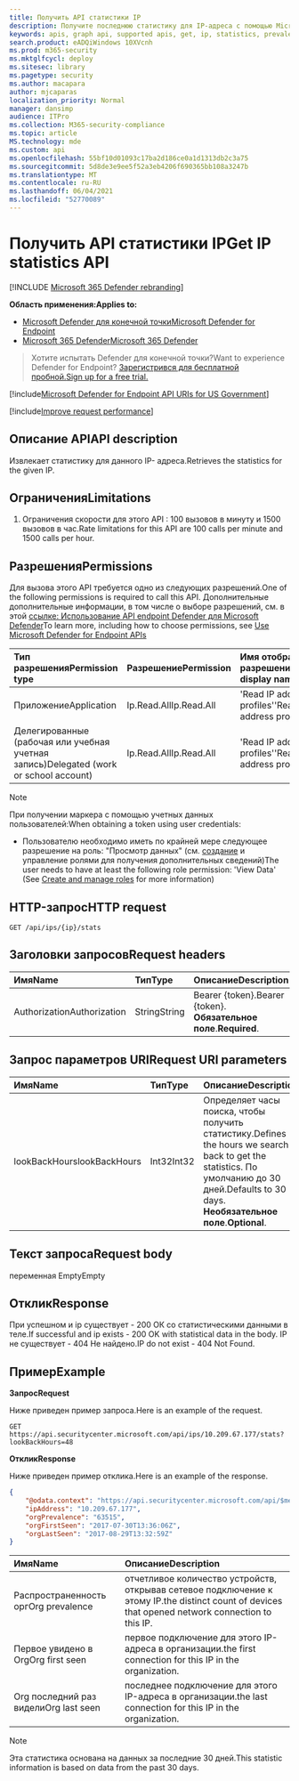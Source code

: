 ```yaml
---
title: Получить API статистики IP
description: Получите последнюю статистику для IP-адреса с помощью Microsoft Defender для конечной точки.
keywords: apis, graph api, supported apis, get, ip, statistics, prevalence
search.product: eADQiWindows 10XVcnh
ms.prod: m365-security
ms.mktglfcycl: deploy
ms.sitesec: library
ms.pagetype: security
ms.author: macapara
author: mjcaparas
localization_priority: Normal
manager: dansimp
audience: ITPro
ms.collection: M365-security-compliance
ms.topic: article
MS.technology: mde
ms.custom: api
ms.openlocfilehash: 55bf10d01093c17ba2d186ce0a1d1313db2c3a75
ms.sourcegitcommit: 5d8de3e9ee5f52a3eb4206f690365bb108a3247b
ms.translationtype: MT
ms.contentlocale: ru-RU
ms.lasthandoff: 06/04/2021
ms.locfileid: "52770089"
---
```

# <a name="get-ip-statistics-api"></a><span data-ttu-id="92067-104">Получить API статистики IP</span><span class="sxs-lookup"><span data-stu-id="92067-104">Get IP statistics API</span></span>

[!INCLUDE [Microsoft 365 Defender rebranding](../../includes/microsoft-defender.md)]

<span data-ttu-id="92067-105">**Область применения:**</span><span class="sxs-lookup"><span data-stu-id="92067-105">**Applies to:**</span></span>
- [<span data-ttu-id="92067-106">Microsoft Defender для конечной точки</span><span class="sxs-lookup"><span data-stu-id="92067-106">Microsoft Defender for Endpoint</span></span>](https://go.microsoft.com/fwlink/p/?linkid=2154037)
- [<span data-ttu-id="92067-107">Microsoft 365 Defender</span><span class="sxs-lookup"><span data-stu-id="92067-107">Microsoft 365 Defender</span></span>](https://go.microsoft.com/fwlink/?linkid=2118804)

> <span data-ttu-id="92067-108">Хотите испытать Defender для конечной точки?</span><span class="sxs-lookup"><span data-stu-id="92067-108">Want to experience Defender for Endpoint?</span></span> [<span data-ttu-id="92067-109">Зарегистрився для бесплатной пробной.</span><span class="sxs-lookup"><span data-stu-id="92067-109">Sign up for a free trial.</span></span>](https://www.microsoft.com/microsoft-365/windows/microsoft-defender-atp?ocid=docs-wdatp-exposedapis-abovefoldlink) 

[!include[Microsoft Defender for Endpoint API URIs for US Government](../../includes/microsoft-defender-api-usgov.md)]

[!include[Improve request performance](../../includes/improve-request-performance.md)]

## <a name="api-description"></a><span data-ttu-id="92067-110">Описание API</span><span class="sxs-lookup"><span data-stu-id="92067-110">API description</span></span>
<span data-ttu-id="92067-111">Извлекает статистику для данного IP- адреса.</span><span class="sxs-lookup"><span data-stu-id="92067-111">Retrieves the statistics for the given IP.</span></span>

## <a name="limitations"></a><span data-ttu-id="92067-112">Ограничения</span><span class="sxs-lookup"><span data-stu-id="92067-112">Limitations</span></span>
1. <span data-ttu-id="92067-113">Ограничения скорости для этого API : 100 вызовов в минуту и 1500 вызовов в час.</span><span class="sxs-lookup"><span data-stu-id="92067-113">Rate limitations for this API are 100 calls per minute and 1500 calls per hour.</span></span>

## <a name="permissions"></a><span data-ttu-id="92067-114">Разрешения</span><span class="sxs-lookup"><span data-stu-id="92067-114">Permissions</span></span>
<span data-ttu-id="92067-115">Для вызова этого API требуется одно из следующих разрешений.</span><span class="sxs-lookup"><span data-stu-id="92067-115">One of the following permissions is required to call this API.</span></span> <span data-ttu-id="92067-116">Дополнительные дополнительные информации, в том числе о выборе разрешений, см. в этой [ссылке: Использование API endpoint Defender для Microsoft Defender](apis-intro.md)</span><span class="sxs-lookup"><span data-stu-id="92067-116">To learn more, including how to choose permissions, see [Use Microsoft Defender for Endpoint APIs](apis-intro.md)</span></span>

<span data-ttu-id="92067-117">Тип разрешения</span><span class="sxs-lookup"><span data-stu-id="92067-117">Permission type</span></span> |   <span data-ttu-id="92067-118">Разрешение</span><span class="sxs-lookup"><span data-stu-id="92067-118">Permission</span></span>  |   <span data-ttu-id="92067-119">Имя отображения разрешений</span><span class="sxs-lookup"><span data-stu-id="92067-119">Permission display name</span></span>
:---|:---|:---
<span data-ttu-id="92067-120">Приложение</span><span class="sxs-lookup"><span data-stu-id="92067-120">Application</span></span> |   <span data-ttu-id="92067-121">Ip.Read.All</span><span class="sxs-lookup"><span data-stu-id="92067-121">Ip.Read.All</span></span> |   <span data-ttu-id="92067-122">'Read IP address profiles'</span><span class="sxs-lookup"><span data-stu-id="92067-122">'Read IP address profiles'</span></span>
<span data-ttu-id="92067-123">Делегированные (рабочая или учебная учетная запись)</span><span class="sxs-lookup"><span data-stu-id="92067-123">Delegated (work or school account)</span></span> | <span data-ttu-id="92067-124">Ip.Read.All</span><span class="sxs-lookup"><span data-stu-id="92067-124">Ip.Read.All</span></span> |  <span data-ttu-id="92067-125">'Read IP address profiles'</span><span class="sxs-lookup"><span data-stu-id="92067-125">'Read IP address profiles'</span></span>

>[!NOTE]
> <span data-ttu-id="92067-126">При получении маркера с помощью учетных данных пользователей:</span><span class="sxs-lookup"><span data-stu-id="92067-126">When obtaining a token using user credentials:</span></span>
>- <span data-ttu-id="92067-127">Пользователю необходимо иметь по крайней мере следующее разрешение на роль: "Просмотр данных" (см. [создание](user-roles.md) и управление ролями для получения дополнительных сведений)</span><span class="sxs-lookup"><span data-stu-id="92067-127">The user needs to have at least the following role permission: 'View Data' (See [Create and manage roles](user-roles.md) for more information)</span></span>

## <a name="http-request"></a><span data-ttu-id="92067-128">HTTP-запрос</span><span class="sxs-lookup"><span data-stu-id="92067-128">HTTP request</span></span>

```http
GET /api/ips/{ip}/stats
```

## <a name="request-headers"></a><span data-ttu-id="92067-129">Заголовки запросов</span><span class="sxs-lookup"><span data-stu-id="92067-129">Request headers</span></span>

<span data-ttu-id="92067-130">Имя</span><span class="sxs-lookup"><span data-stu-id="92067-130">Name</span></span> | <span data-ttu-id="92067-131">Тип</span><span class="sxs-lookup"><span data-stu-id="92067-131">Type</span></span> | <span data-ttu-id="92067-132">Описание</span><span class="sxs-lookup"><span data-stu-id="92067-132">Description</span></span>
:---|:---|:---
<span data-ttu-id="92067-133">Authorization</span><span class="sxs-lookup"><span data-stu-id="92067-133">Authorization</span></span> | <span data-ttu-id="92067-134">String</span><span class="sxs-lookup"><span data-stu-id="92067-134">String</span></span> | <span data-ttu-id="92067-135">Bearer {token}.</span><span class="sxs-lookup"><span data-stu-id="92067-135">Bearer {token}.</span></span> <span data-ttu-id="92067-136">**Обязательное поле**.</span><span class="sxs-lookup"><span data-stu-id="92067-136">**Required**.</span></span>

## <a name="request-uri-parameters"></a><span data-ttu-id="92067-137">Запрос параметров URI</span><span class="sxs-lookup"><span data-stu-id="92067-137">Request URI parameters</span></span>

<span data-ttu-id="92067-138">Имя</span><span class="sxs-lookup"><span data-stu-id="92067-138">Name</span></span> | <span data-ttu-id="92067-139">Тип</span><span class="sxs-lookup"><span data-stu-id="92067-139">Type</span></span> | <span data-ttu-id="92067-140">Описание</span><span class="sxs-lookup"><span data-stu-id="92067-140">Description</span></span>
:---|:---|:---
<span data-ttu-id="92067-141">lookBackHours</span><span class="sxs-lookup"><span data-stu-id="92067-141">lookBackHours</span></span> | <span data-ttu-id="92067-142">Int32</span><span class="sxs-lookup"><span data-stu-id="92067-142">Int32</span></span> | <span data-ttu-id="92067-143">Определяет часы поиска, чтобы получить статистику.</span><span class="sxs-lookup"><span data-stu-id="92067-143">Defines the hours we search back to get the statistics.</span></span> <span data-ttu-id="92067-144">По умолчанию до 30 дней.</span><span class="sxs-lookup"><span data-stu-id="92067-144">Defaults to 30 days.</span></span> <span data-ttu-id="92067-145">**Необязательное поле**.</span><span class="sxs-lookup"><span data-stu-id="92067-145">**Optional**.</span></span>

## <a name="request-body"></a><span data-ttu-id="92067-146">Текст запроса</span><span class="sxs-lookup"><span data-stu-id="92067-146">Request body</span></span>
<span data-ttu-id="92067-147">переменная Empty</span><span class="sxs-lookup"><span data-stu-id="92067-147">Empty</span></span>

## <a name="response"></a><span data-ttu-id="92067-148">Отклик</span><span class="sxs-lookup"><span data-stu-id="92067-148">Response</span></span>
<span data-ttu-id="92067-149">При успешном и ip существует - 200 ОК со статистическими данными в теле.</span><span class="sxs-lookup"><span data-stu-id="92067-149">If successful and ip exists - 200 OK with statistical data in the body.</span></span> <span data-ttu-id="92067-150">IP не существует - 404 Не найдено.</span><span class="sxs-lookup"><span data-stu-id="92067-150">IP do not exist - 404 Not Found.</span></span>


## <a name="example"></a><span data-ttu-id="92067-151">Пример</span><span class="sxs-lookup"><span data-stu-id="92067-151">Example</span></span>

<span data-ttu-id="92067-152">**Запрос**</span><span class="sxs-lookup"><span data-stu-id="92067-152">**Request**</span></span>

<span data-ttu-id="92067-153">Ниже приведен пример запроса.</span><span class="sxs-lookup"><span data-stu-id="92067-153">Here is an example of the request.</span></span>

```http
GET https://api.securitycenter.microsoft.com/api/ips/10.209.67.177/stats?lookBackHours=48
```

<span data-ttu-id="92067-154">**Отклик**</span><span class="sxs-lookup"><span data-stu-id="92067-154">**Response**</span></span>

<span data-ttu-id="92067-155">Ниже приведен пример отклика.</span><span class="sxs-lookup"><span data-stu-id="92067-155">Here is an example of the response.</span></span>


```json
{
    "@odata.context": "https://api.securitycenter.microsoft.com/api/$metadata#microsoft.windowsDefenderATP.api.InOrgIPStats",
    "ipAddress": "10.209.67.177",
    "orgPrevalence": "63515",
    "orgFirstSeen": "2017-07-30T13:36:06Z",
    "orgLastSeen": "2017-08-29T13:32:59Z"
}
```


| <span data-ttu-id="92067-156">Имя</span><span class="sxs-lookup"><span data-stu-id="92067-156">Name</span></span> | <span data-ttu-id="92067-157">Описание</span><span class="sxs-lookup"><span data-stu-id="92067-157">Description</span></span> |
| :--- | :---------- |
| <span data-ttu-id="92067-158">Распространенность орг</span><span class="sxs-lookup"><span data-stu-id="92067-158">Org prevalence</span></span> | <span data-ttu-id="92067-159">отчетливое количество устройств, открывав сетевое подключение к этому IP.</span><span class="sxs-lookup"><span data-stu-id="92067-159">the distinct count of devices that opened network connection to this IP.</span></span> |
| <span data-ttu-id="92067-160">Первое увидено в Org</span><span class="sxs-lookup"><span data-stu-id="92067-160">Org first seen</span></span> | <span data-ttu-id="92067-161">первое подключение для этого IP-адреса в организации.</span><span class="sxs-lookup"><span data-stu-id="92067-161">the first connection for this IP in the organization.</span></span> |
| <span data-ttu-id="92067-162">Org последний раз видели</span><span class="sxs-lookup"><span data-stu-id="92067-162">Org last seen</span></span>  | <span data-ttu-id="92067-163">последнее подключение для этого IP-адреса в организации.</span><span class="sxs-lookup"><span data-stu-id="92067-163">the last connection for this IP in the organization.</span></span> |

> [!NOTE]
> <span data-ttu-id="92067-164">Эта статистика основана на данных за последние 30 дней.</span><span class="sxs-lookup"><span data-stu-id="92067-164">This statistic information is based on data from the past 30 days.</span></span> 
